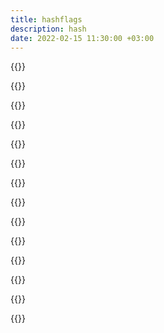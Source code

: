 ```yaml
---
title: hashflags
description: hash
date: 2022-02-15 11:30:00 +03:00
---
```


{{<tweet id="1372263069125111810">}}

{{<tweet id="1506451351076839426">}}

{{<tweet id="1493000412042989568">}}

{{<tweet id="1502328683289214979">}}

{{<tweet id="1506960015063625733">}}

{{<tweet id="1507127622806867969">}}

{{<tweet id="869318041078820864">}}

{{<tweet id="870042717589340160">}}

{{<tweet id="1507082090071920649">}}

{{<tweet id="1487532312900222976">}}

{{<tweet id="1506926030979751936">}}

{{<tweet id="1507154387231145996">}}

{{<tweet id="1503264472781234177">}}

{{<tweet id="1507165149182017543">}}
